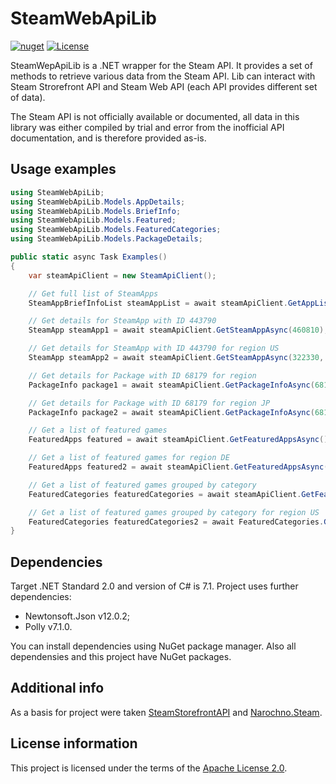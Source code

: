 # SteamWebApiLib

[![nuget](https://img.shields.io/nuget/v/SteamWebApiLib.svg)](https://www.nuget.org/packages/SteamWebApiLib)
[![License](https://img.shields.io/hexpm/l/plug.svg)](https://github.com/Vasar007/TIMLE/blob/master/LICENSE)

SteamWepApiLib is a .NET wrapper for the Steam API. It provides a set of methods to retrieve various data from the Steam API. Lib can interact with Steam Strorefront API and Steam Web API (each API provides different set of data).

The Steam API is not officially available or documented, all data in this library was either compiled by trial and error from the inofficial API documentation, and is therefore provided as-is.

## Usage examples

```cs
using SteamWebApiLib;
using SteamWebApiLib.Models.AppDetails;
using SteamWebApiLib.Models.BriefInfo;
using SteamWebApiLib.Models.Featured;
using SteamWebApiLib.Models.FeaturedCategories;
using SteamWebApiLib.Models.PackageDetails;

public static async Task Examples()
{
    var steamApiClient = new SteamApiClient();

    // Get full list of SteamApps
    SteamAppBriefInfoList steamAppList = await steamApiClient.GetAppListAsync();

    // Get details for SteamApp with ID 443790
    SteamApp steamApp1 = await steamApiClient.GetSteamAppAsync(460810);

    // Get details for SteamApp with ID 443790 for region US
    SteamApp steamApp2 = await steamApiClient.GetSteamAppAsync(322330, "US");

    // Get details for Package with ID 68179 for region
    PackageInfo package1 = await steamApiClient.GetPackageInfoAsync(68179);

    // Get details for Package with ID 68179 for region JP
    PackageInfo package2 = await steamApiClient.GetPackageInfoAsync(68179, "JP");

    // Get a list of featured games
    FeaturedApps featured = await steamApiClient.GetFeaturedAppsAsync();

    // Get a list of featured games for region DE
    FeaturedApps featured2 = await steamApiClient.GetFeaturedAppsAsync("DE");

    // Get a list of featured games grouped by category
    FeaturedCategories featuredCategories = await steamApiClient.GetFeaturedCategoriesAsync();

    // Get a list of featured games grouped by category for region US
    FeaturedCategories featuredCategories2 = await FeaturedCategories.GetFeaturedCategoriesAsync("DE");
}
```

## Dependencies

Target .NET Standard 2.0 and version of C# is 7.1. Project uses further dependencies:

- Newtonsoft.Json v12.0.2;
- Polly v7.1.0.

You can install dependencies using NuGet package manager. Also all dependensies and this project have NuGet packages.

## Additional info

As a basis for project were taken [SteamStorefrontAPI](https://github.com/mmuffins/SteamStorefrontAPI) and [Narochno.Steam](https://github.com/Narochno/Narochno.Steam/).

## License information

This project is licensed under the terms of the [Apache License 2.0](LICENSE).
